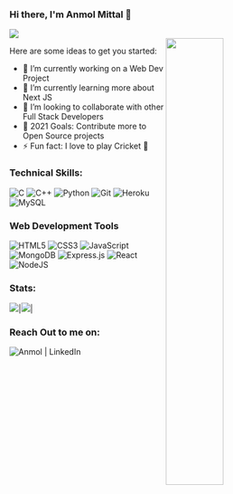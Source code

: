 ### Hi there, I'm Anmol Mittal 👋
[<img src="https://komarev.com/ghpvc/?username=anmolm07&label=Profile+Views&color=4287f5&style=flat" />](https://github.com/anmolm07) <br>
<img src="https://cdn.dribbble.com/users/1059583/screenshots/4171367/coding-freak.gif" align="right"  width="45%"/>

Here are some ideas to get you started:

- 🔭 I’m currently working on a Web Dev Project
- 🌱 I’m currently learning more about Next JS
- 👯 I’m looking to collaborate with other Full Stack Developers
- 🥅 2021 Goals: Contribute more to Open Source projects
- ⚡ Fun fact: I love to play Cricket 🏏

### Technical Skills:

<img alt="C" src="https://img.shields.io/badge/c-%2300599C.svg?style=for-the-badge&logo=c&logoColor=white"/> <img alt="C++" src="https://img.shields.io/badge/c++-%2300599C.svg?style=for-the-badge&logo=c%2B%2B&logoColor=white"/>  <img alt="Python" src="https://img.shields.io/badge/python-%2314354C.svg?style=for-the-badge&logo=python&logoColor=white"/> 
<img alt="Git" src="https://img.shields.io/badge/git-%23F05033.svg?style=for-the-badge&logo=git&logoColor=white"/> <img alt="Heroku" src="https://img.shields.io/badge/heroku-%23430098.svg?style=for-the-badge&logo=heroku&logoColor=white"/> ![MySQL](https://img.shields.io/badge/mysql-%2300f.svg?style=for-the-badge&logo=mysql&logoColor=white)

### Web Development Tools

![HTML5](https://img.shields.io/badge/html5-%23E34F26.svg?style=for-the-badge&logo=html5&logoColor=white) ![CSS3](https://img.shields.io/badge/css3-%231572B6.svg?style=for-the-badge&logo=css3&logoColor=white)
![JavaScript](https://img.shields.io/badge/javascript-%23323330.svg?style=for-the-badge&logo=javascript&logoColor=%23F7DF1E) ![MongoDB](https://img.shields.io/badge/MongoDB-%234ea94b.svg?style=for-the-badge&logo=mongodb&logoColor=white)
![Express.js](https://img.shields.io/badge/express.js-%23404d59.svg?style=for-the-badge&logo=express&logoColor=%2361DAFB) ![React](https://img.shields.io/badge/react-%2320232a.svg?style=for-the-badge&logo=react&logoColor=%2361DAFB)
![NodeJS](https://img.shields.io/badge/node.js-6DA55F?style=for-the-badge&logo=node.js&logoColor=white)

### Stats:
<img src="https://github-readme-stats.vercel.app/api?username=anmolm07&&show_icons=true&count_private=true"/>|<img src="https://github-readme-streak-stats.herokuapp.com/?user=anmolm07"/>|<br>

### Reach Out to me on:
[<img align="left" alt="Anmol | LinkedIn" src="https://img.shields.io/badge/linkedin-%230077B5.svg?&style=for-the-badge&logo=linkedin&logoColor=white" />](https://www.linkedin.com/in/anmol-mittal-47338a1b3/)

